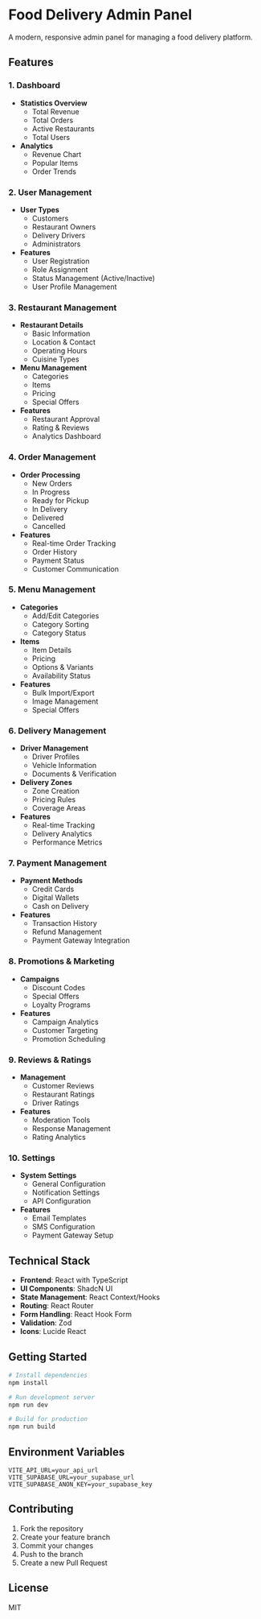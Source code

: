 # Food Delivery Admin Panel

A modern, responsive admin panel for managing a food delivery platform.

## Features

### 1. Dashboard
- **Statistics Overview**
  - Total Revenue
  - Total Orders
  - Active Restaurants
  - Total Users
- **Analytics**
  - Revenue Chart
  - Popular Items
  - Order Trends

### 2. User Management
- **User Types**
  - Customers
  - Restaurant Owners
  - Delivery Drivers
  - Administrators
- **Features**
  - User Registration
  - Role Assignment
  - Status Management (Active/Inactive)
  - User Profile Management

### 3. Restaurant Management
- **Restaurant Details**
  - Basic Information
  - Location & Contact
  - Operating Hours
  - Cuisine Types
- **Menu Management**
  - Categories
  - Items
  - Pricing
  - Special Offers
- **Features**
  - Restaurant Approval
  - Rating & Reviews
  - Analytics Dashboard

### 4. Order Management
- **Order Processing**
  - New Orders
  - In Progress
  - Ready for Pickup
  - In Delivery
  - Delivered
  - Cancelled
- **Features**
  - Real-time Order Tracking
  - Order History
  - Payment Status
  - Customer Communication

### 5. Menu Management
- **Categories**
  - Add/Edit Categories
  - Category Sorting
  - Category Status
- **Items**
  - Item Details
  - Pricing
  - Options & Variants
  - Availability Status
- **Features**
  - Bulk Import/Export
  - Image Management
  - Special Offers

### 6. Delivery Management
- **Driver Management**
  - Driver Profiles
  - Vehicle Information
  - Documents & Verification
- **Delivery Zones**
  - Zone Creation
  - Pricing Rules
  - Coverage Areas
- **Features**
  - Real-time Tracking
  - Delivery Analytics
  - Performance Metrics

### 7. Payment Management
- **Payment Methods**
  - Credit Cards
  - Digital Wallets
  - Cash on Delivery
- **Features**
  - Transaction History
  - Refund Management
  - Payment Gateway Integration

### 8. Promotions & Marketing
- **Campaigns**
  - Discount Codes
  - Special Offers
  - Loyalty Programs
- **Features**
  - Campaign Analytics
  - Customer Targeting
  - Promotion Scheduling

### 9. Reviews & Ratings
- **Management**
  - Customer Reviews
  - Restaurant Ratings
  - Driver Ratings
- **Features**
  - Moderation Tools
  - Response Management
  - Rating Analytics

### 10. Settings
- **System Settings**
  - General Configuration
  - Notification Settings
  - API Configuration
- **Features**
  - Email Templates
  - SMS Configuration
  - Payment Gateway Setup

## Technical Stack

- **Frontend**: React with TypeScript
- **UI Components**: ShadcN UI
- **State Management**: React Context/Hooks
- **Routing**: React Router
- **Form Handling**: React Hook Form
- **Validation**: Zod
- **Icons**: Lucide React

## Getting Started

```bash
# Install dependencies
npm install

# Run development server
npm run dev

# Build for production
npm run build
```

## Environment Variables

```env
VITE_API_URL=your_api_url
VITE_SUPABASE_URL=your_supabase_url
VITE_SUPABASE_ANON_KEY=your_supabase_key
```

## Contributing

1. Fork the repository
2. Create your feature branch
3. Commit your changes
4. Push to the branch
5. Create a new Pull Request

## License

MIT
